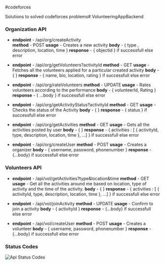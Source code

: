#codeforces

Solutions to solved codeforces problems# VolunteeringAppBackend

### Organization API
* __endpoint__ -  /api/org/createActivity  
__method__ - POST
__usage__ - Creates a new activity
__body__ - { type , description, location, time }
__response__ - { objectid } if successfull else error

* __endpoint__ -  /api/org/getVolunteers?activityId
__method__ - GET
__usage__ - Fetches all the volunteers applied for a particular created activity
__body__ - { }
__response__ - { name, bio, location, rating } if successfull else error

* __endpoint__ -  /api/org/rateVolunteers
__method__ - UPDATE
__usage__ - Rates volunteers according to the performance
__body__ - { volunteerId, Rating }
__response__ - { ...body } if successfull else error

* __endpoint__ -  /api/org/getActivityStatus?activityId
__method__ - GET
__usage__ - Checks the status of the Activity
__body__ - { }
__response__ - { status } if successfull else error

* __endpoint__ -  /api/org/getActivities
__method__ - GET
__usage__ - Gets all the activities posted by user
__body__ - { }
__response__ - { activities : [ { activityId, type, description, location, time }, ...] } if successfull else error

* __endpoint__ - /api/org/createUser
__method__ - POST
__usage__ - Creates a organizer
__body__ - { username, password, phonenumber }
__response__ - {...body} if successfull else error


### Volunteers API
* __endpoint__ - /api/vol/getActivities?type&location&time
__method__ - GET
__usage__ - Get all the activities around me based on location, type of activity and the time of the activity. 
__body__ - { }
__response__ - { activities : [ { activityId, type, description, location, time }, ...] } if successfull else error

* __endpoint__ - /api/vol/joinActivity
__method__ - UPDATE
__usage__ - Confirm to join a activity
__body__ - { activityId }
__response__ - {...body} if successfull else error

* __endpoint__ - /api/vol/createUser
__method__ - POST
__usage__ - Creates a volunteer
__body__ - { username, password, phonenumber }
__response__ - {...body} if successfull else error


### Status Codes
![Api Status Codes](/images/statusCodes.jpg)